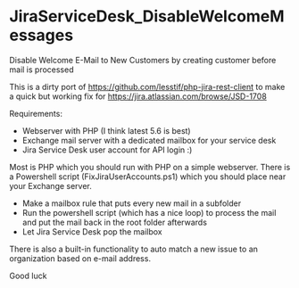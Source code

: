 # JiraServiceDesk_DisableWelcomeMessages
Disable Welcome E-Mail to New Customers by creating customer before mail is processed

This is a dirty port of https://github.com/lesstif/php-jira-rest-client to make a quick but working fix for https://jira.atlassian.com/browse/JSD-1708

Requirements:
 * Webserver with PHP (I think latest 5.6 is best)
 * Exchange mail server with a dedicated mailbox for your service desk
 * Jira Service Desk user account for API login :)

Most is PHP which you should run with PHP on a simple webserver.
There is a Powershell script (FixJiraUserAccounts.ps1) which you should place near your Exchange server.

- Make a mailbox rule that puts every new mail in a subfolder
- Run the powershell script (which has a nice loop) to process the mail and put the mail back in the root folder afterwards
- Let Jira Service Desk pop the mailbox

There is also a built-in functionality to auto match a new issue to an organization based on e-mail address.

Good luck